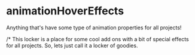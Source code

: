 # animationHoverEffects
Anything that's have some type of animation properties for all projects!


/* This locker is a place for some cool add ons with a bit of special effects for all projects. So, lets just call it a locker of goodies.

